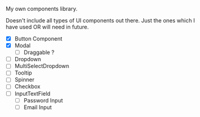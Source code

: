 My own components library.

Doesn't include all types of UI components out there.
Just the ones which I have used OR will need in future.

- [x] Button Component
- [x] Modal
  - [ ] Draggable ?
- [ ] Dropdown
- [ ] MultiSelectDropdown
- [ ] Tooltip
- [ ] Spinner
- [ ] Checkbox
- [ ] InputTextField
  - [ ] Password Input
  - [ ] Email Input

